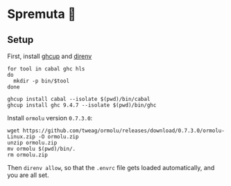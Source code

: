 # Spremuta 🍊

## Setup

First, install [ghcup](https://www.haskell.org/ghcup/) and [direnv](https://direnv.net/)

```shell
for tool in cabal ghc hls
do
  mkdir -p bin/$tool
done

ghcup install cabal --isolate $(pwd)/bin/cabal
ghcup install ghc 9.4.7 --isolate $(pwd)/bin/ghc
```

Install `ormolu` version `0.7.3.0`:

```shell
wget https://github.com/tweag/ormolu/releases/download/0.7.3.0/ormolu-Linux.zip -O ormolu.zip
unzip ormolu.zip
mv ormolu $(pwd)/bin/.
rm ormolu.zip
```

Then `direnv allow`, so that the `.envrc` file gets loaded automatically, and you are all set.
